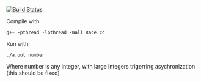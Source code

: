[![Build Status](https://travis-ci.com/boxoforanmore/Pthread-Example.svg?branch=master)](https://travis-ci.com/boxoforanmore/Pthread-Example)


Compile with:

`g++ -pthread -lpthread -Wall Race.cc`


Run with:

`./a.out number`

Where number is any integer, with large integers trigerring asychronization (this should be fixed)
